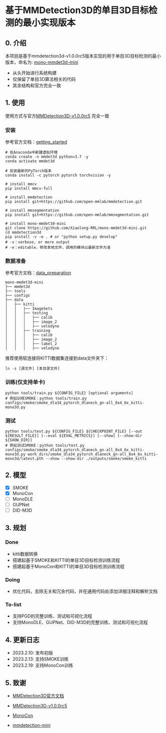 # 基于MMDetection3D的单目3D目标检测的最小实现版本

## 0. 介绍
本项目是基于mmdetection3d-v1.0.0rc5版本实现的用于单目3D目标检测的最小版本，命名为:
[mono-mmdet3d-mini](https://github.com/Xiaolong-RRL/mono-mmdet3d-mini)
- 从头开始进行系统构建
- 仅保留了单目3D算法相关的代码
- 其余结构和官方完全一致

## 1. 使用
使用方式与官方[MMDetection3D-v1.0.0rc5](https://github.com/open-mmlab/mmdetection3d/tree/v1.0.0rc5)
完全一致

### 安装
参考官方文档：[getting_started](docs/getting_started.md)
```shell script
# 在Anaconda中新建虚拟环境
conda create -n mmdet3d python=3.7 -y
conda activate mmdet3d

# 安装最新的PyTorch版本
conda install -c pytorch pytorch torchvision -y

# install mmcv
pip install mmcv-full

# install mmdetection
pip install git+https://github.com/open-mmlab/mmdetection.git

# install mmsegmentation
pip install git+https://github.com/open-mmlab/mmsegmentation.git

# install mono-mmdet3d-mini
git clone https://github.com/Xiaolong-RRL/mono-mmdet3d-mini.git
cd mmdetection3d
pip install -v -e . # or "python setup.py develop"
# -v：verbose, or more output
# -e：editable，修改本地文件，调用的模块以最新文件为准
```

### 数据准备
参考官方文档：[data_preparation](docs/data_preparation.md)
```
mono-mmdet3d-mini
├── mmdet3d
├── tools
├── configs
├── data
│   ├── kitti
│   │   ├── ImageSets
│   │   ├── testing
│   │   │   ├── calib
│   │   │   ├── image_2
│   │   │   ├── velodyne
│   │   ├── training
│   │   │   ├── calib
│   │   │   ├── image_2
│   │   │   ├── label_2
│   │   │   ├── velodyne
```
推荐使用软连接将KITTI数据集连接到data文件夹下：
```shell script
ln -s [源文件] [本目录文件]
```

### 训练(仅支持单卡)
```shell
python tools/train.py ${CONFIG_FILE} [optional arguments]
# 例如训练SMOKE：python tools/train.py configs/smoke/smoke_dla34_pytorch_dlaneck_gn-all_8x4_6x_kitti-mono3d.py
```

### 测试
```shell
python tools/test.py ${CONFIG_FILE} ${CHECKPOINT_FILE} [--out ${RESULT_FILE}] [--eval ${EVAL_METRICS}] [--show] [--show-dir ${SHOW_DIR}]
# 例如测试SMOKE：python tools/test.py configs/smoke/smoke_dla34_pytorch_dlaneck_gn-all_8x4_6x_kitti-mono3d.py work_dirs/smoke_dla34_pytorch_dlaneck_gn-all_8x4_6x_kitti-mono3d/latest.pth --show --show-dir ./outputs/smoke/smoke_kitti
```


## 2. 模型
- [x] SMOKE
- [x] MonoCon
- [ ] MonoDLE
- [ ] GUPNet
- [ ] DID-M3D

## 3. 规划
### Done
- kitti数据转换
- 搭建起基于SMOKE和KITTI的单目3D目标检测训练流程
- 搭建起基于MonoCon和KITTI的单目3D目标检测训练流程

### Doing
- 优化代码，去除无关和冗余代码，并在通用代码处添加详细注释和解析文档

### To-list
- 支持PGD的完整训练、测试和可视化流程
- 支持MonoDLE、GUPNet、DID-M3D的完整训练、测试和可视化流程

## 4. 更新日志
- 2023.2.10: 发布初版
- 2023.2.13: 支持SMOKE训练
- 2023.2.19: 支持MonoCon训练

## 5. 致谢
- [MMDetection3D官方文档](https://mmdetection3d.readthedocs.io/zh_CN/latest/)

- [MMDetection3D-v1.0.0rc5](https://github.com/open-mmlab/mmdetection3d/tree/v1.0.0rc5)

- [MonoCon](https://github.com/Xianpeng919/MonoCon)

- [mmdetection-mini](https://github.com/hhaAndroid/mmdetection-mini)

